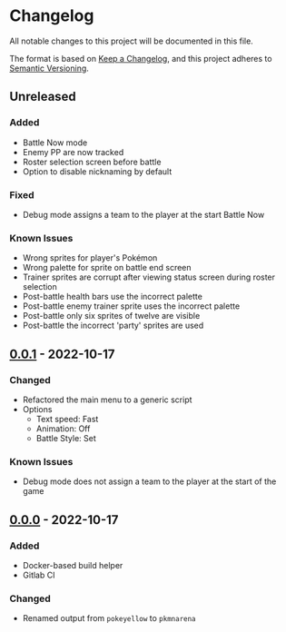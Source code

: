 # Changelog
All notable changes to this project will be documented in this file.

The format is based on [Keep a Changelog](https://keepachangelog.com/en/1.0.0/),
and this project adheres to [Semantic Versioning](https://semver.org/spec/v2.0.0.html).


## Unreleased
### Added
- Battle Now mode
- Enemy PP are now tracked
- Roster selection screen before battle
- Option to disable nicknaming by default

### Fixed
- Debug mode assigns a team to the player at the start Battle Now

### Known Issues
- Wrong sprites for player's Pokémon
- Wrong palette for sprite on battle end screen
- Trainer sprites are corrupt after viewing status screen during roster selection
- Post-battle health bars use the incorrect palette
- Post-battle enemy trainer sprite uses the incorrect palette
- Post-battle only six sprites of twelve are visible
- Post-battle the incorrect 'party' sprites are used


## [0.0.1](https://gitlab.lily.rip/lily/pkmn-arena/-/compare/0.0.0...0.0.1) - 2022-10-17
### Changed
- Refactored the main menu to a generic script
- Options
  - Text speed: Fast
  - Animation: Off
  - Battle Style: Set

### Known Issues
- Debug mode does not assign a team to the player at the start of the game


## [0.0.0](https://gitlab.lily.rip/lily/pkmn-arena/-/commits/0.0.0) - 2022-10-17
### Added
- Docker-based build helper
- Gitlab CI

### Changed
- Renamed output from `pokeyellow` to `pkmnarena`
